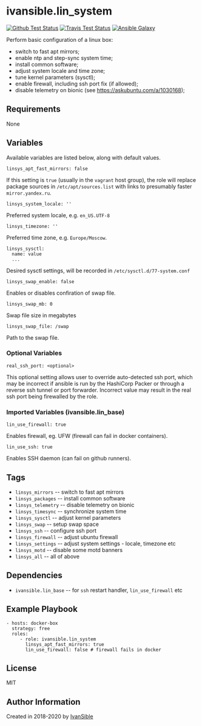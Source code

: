 # ivansible.lin_system

[![Github Test Status](https://github.com/ivansible/lin-system/workflows/Molecule%20test/badge.svg?branch=master)](https://github.com/ivansible/lin-system/actions)
[![Travis Test Status](https://travis-ci.org/ivansible/lin-system.svg?branch=master)](https://travis-ci.org/ivansible/lin-system)
[![Ansible Galaxy](https://img.shields.io/badge/galaxy-ivansible.lin__system-68a.svg?style=flat)](https://galaxy.ansible.com/ivansible/lin_system/)

Perform basic configuration of a linux box:
 - switch to fast apt mirrors;
 - enable ntp and step-sync system time;
 - install common software;
 - adjust system locale and time zone;
 - tune kernel parameters (sysctl);
 - enable firewall, including ssh port fix (if allowed);
 - disable telemetry on bionic (see https://askubuntu.com/a/1030168);


## Requirements

None


## Variables

Available variables are listed below, along with default values.

    linsys_apt_fast_mirrors: false

If this setting is `true` (usually in the `vagrant` host group),
the role will replace package sources in `/etc/apt/sources.list`
with links to presumably faster `mirror.yandex.ru`.

    linsys_system_locale: ''

Preferred system locale, e.g. `en_US.UTF-8`

    linsys_timezone: ''

Preferred time zone, e.g. `Europe/Moscow`.

    linsys_sysctl:
      name: value
      ...

Desired sysctl settings, will be recorded in `/etc/sysctl.d/77-system.conf`

    linsys_swap_enable: false
Enables or disables confiration of swap file.

    linsys_swap_mb: 0
Swap file size in megabytes

    linsys_swap_file: /swap
Path to the swap file.


### Optional Variables

    real_ssh_port: <optional>

This optional setting allows user to override auto-detected ssh port,
which may be incorrect if ansible is run by the HashiCorp Packer
or through a reverse ssh tunnel or port forwarder.
Incorrect value may result in the real ssh port being firewalled by the role.


### Imported Variables (ivansible.lin_base)

    lin_use_firewall: true
Enables firewall, eg. UFW (firewall can fail in docker containers).

    lin_use_ssh: true
Enables SSH daemon (can fail on github runners).


## Tags

- `linsys_mirrors` -- switch to fast apt mirrors
- `linsys_packages` -- install common software
- `linsys_telemetry` -- disable telemetry on bionic
- `linsys_timesync` -- synchronize system time
- `linsys_sysctl` -- adjust kernel parameters
- `linsys_swap` -- setup swap space
- `linsys_ssh` -- configure ssh port
- `linsys_firewall` -- adjust ubuntu firewall
- `linsys_settings` -- adjust system settings - locale, timezone etc
- `linsys_motd` -- disable some motd banners
- `linsys_all` -- all of above


## Dependencies

- `ivansible.lin_base` -- for `ssh` restart handler, `lin_use_firewall` etc


## Example Playbook

    - hosts: docker-box
      strategy: free
      roles:
         - role: ivansible.lin_system
           linsys_apt_fast_mirrors: true
           lin_use_firewall: false # firewall fails in docker


## License

MIT

## Author Information

Created in 2018-2020 by [IvanSible](https://github.com/ivansible)
